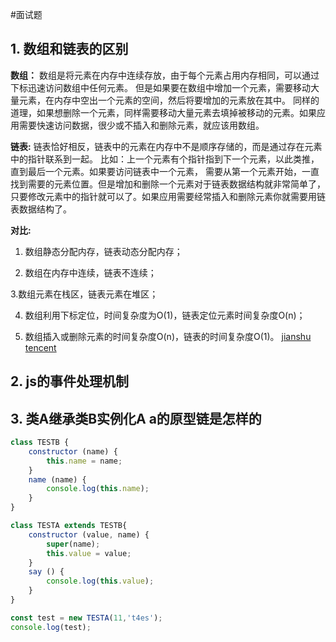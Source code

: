#面试题

## 1. 数组和链表的区别

**数组：**
数组是将元素在内存中连续存放，由于每个元素占用内存相同，可以通过下标迅速访问数组中任何元素。
但是如果要在数组中增加一个元素，需要移动大量元素，在内存中空出一个元素的空间，然后将要增加的元素放在其中。
同样的道理，如果想删除一个元素，同样需要移动大量元素去填掉被移动的元素。如果应用需要快速访问数据，很少或不插入和删除元素，就应该用数组。

**链表:**
链表恰好相反，链表中的元素在内存中不是顺序存储的，而是通过存在元素中的指针联系到一起。
比如：上一个元素有个指针指到下一个元素，以此类推，直到最后一个元素。如果要访问链表中一个元素，
需要从第一个元素开始，一直找到需要的元素位置。但是增加和删除一个元素对于链表数据结构就非常简单了，
只要修改元素中的指针就可以了。如果应用需要经常插入和删除元素你就需要用链表数据结构了。

**对比:**
1. 数组静态分配内存，链表动态分配内存；

2. 数组在内存中连续，链表不连续；

3.数组元素在栈区，链表元素在堆区；

4. 数组利用下标定位，时间复杂度为O(1)，链表定位元素时间复杂度O(n)；

5. 数组插入或删除元素的时间复杂度O(n)，链表的时间复杂度O(1)。
[ jianshu  ](https://www.jianshu.com/p/85fda79ee74d)<br/>
[ tencent  ](https://cloud.tencent.com/developer/article/1444059)<br/>

## 2. js的事件处理机制

## 3. 类A继承类B实例化A a的原型链是怎样的

```javascript
class TESTB {
    constructor (name) {
        this.name = name;
    }
    name (name) {
        console.log(this.name);
    }
}

class TESTA extends TESTB{
    constructor (value, name) {
        super(name);
        this.value = value;
    }
    say () {
        console.log(this.value);
    }
}

const test = new TESTA(11,'t4es');
console.log(test);

```